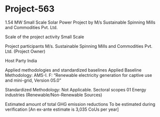 # Project-563
1.54 MW Small Scale Solar Power Project by M/s Sustainable Spinning Mills and Commodities Pvt. Ltd.

Scale of the project activity Small Scale

Project participants M/s. Sustainable Spinning Mills and Commodities Pvt. Ltd.
(Project Owner)

Host Party India

Applied methodologies and
standardized baselines
Applied Baseline Methodology:
AMS-I. F: “Renewable electricity generation for captive use
and mini-grid, Version 05.0”

Standardized Methodology: Not Applicable.
Sectoral scopes 01 Energy industries
(Renewable/Non-Renewable Sources)

Estimated amount of total
GHG emission reductions
To be estimated during verification
[An ex-ante estimate is 3,035 CoUs per year]
